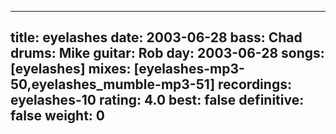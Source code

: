 
---
title: eyelashes
date: 2003-06-28
bass:	Chad
drums:	Mike
guitar:	Rob
day: 2003-06-28
songs: [eyelashes]
mixes: [eyelashes-mp3-50,eyelashes_mumble-mp3-51]
recordings: eyelashes-10
rating: 4.0
best: false
definitive: false
weight: 0
---
